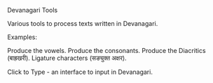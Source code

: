 Devanagari Tools

Various tools to process texts written in Devanagari.

Examples:

Produce the vowels.
Produce the consonants.
Produce the Diacritics (बाह्रखरी).
Ligature characters (सङ्युक्त अक्षर).

Click to Type - an interface to input in Devanagari.
